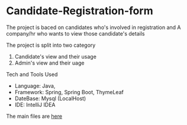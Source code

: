 # Candidate-Registration-form

The project is baced on candidates who's involved in registration and A company/hr who wants to view those candidate's details

The project is split into two category
1. Candidate's view and their usage
2. Admin's view and their uage

Tech and Tools Used
   - Language: Java,
   - Framework: Spring, Spring Boot, ThymeLeaf
   - DateBase: Mysql (LocalHost)
   - IDE: IntelliJ IDEA


The main files are [here](https://github.com/sandyhandle/Candidate-Registration-form/tree/main/src/main/java/com/registration)




